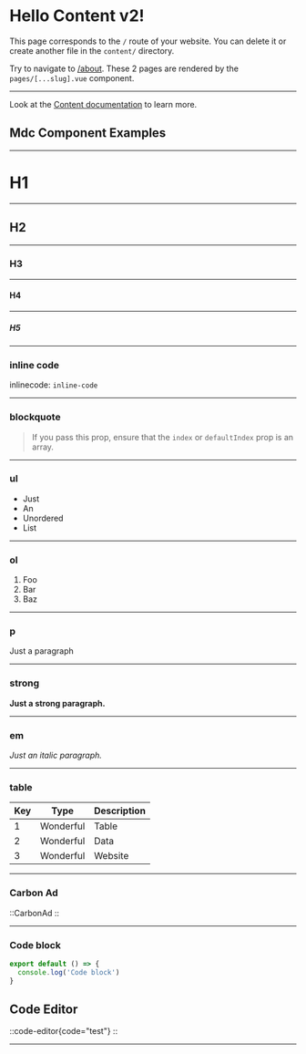 # Hello Content v2!

This page corresponds to the `/` route of your website. You can delete it or create another file in the `content/` directory.

Try to navigate to [/about](/about). These 2 pages are rendered by the `pages/[...slug].vue` component.

---

Look at the [Content documentation](https://content-v2.nuxtjs.org/) to learn more.

## Mdc Component Examples

---

# H1

---

## H2

---

### H3 

---

#### H4

---


##### H5

---

### inline code

inlinecode: `inline-code`

---

### blockquote

> If you pass this prop, ensure that the `index` or `defaultIndex` prop is an
> array.

---

### ul

- Just
- An
- Unordered
- List

---

### ol

1. Foo
2. Bar
3. Baz

---

### p

Just a paragraph

---

### strong

**Just a strong paragraph.**

---

### em

_Just an italic paragraph._

---

### table

| Key | Type      | Description |
| --- | --------- | ----------- |
| 1   | Wonderful | Table       |
| 2   | Wonderful | Data        |
| 3   | Wonderful | Website     |

---

### Carbon Ad

::CarbonAd
::

---

### Code block

```javascript
export default () => {
  console.log('Code block')
}
```

## Code Editor

::code-editor{code="<CButton>test</CButton>"}
::

---